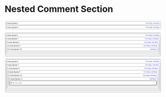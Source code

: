 # Nested Comment Section
![Alt Text](https://github.com/arsalanhub/Nested-Comments-Section/blob/main/demo/img1.png)
![Alt Text](https://github.com/arsalanhub/Nested-Comments-Section/blob/main/demo/img2.png)
![Alt Text](https://github.com/arsalanhub/Nested-Comments-Section/blob/main/demo/img3.png)
